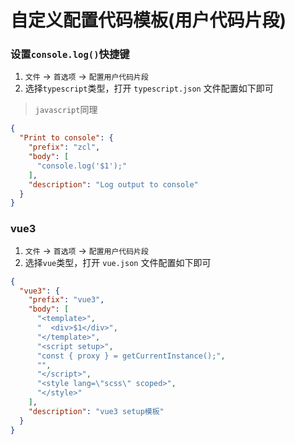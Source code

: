 # 自定义配置代码模板(用户代码片段)

### 设置`console.log()`快捷键

1. `文件` -> `首选项` -> `配置用户代码片段`
2. 选择`typescript`类型，打开 `typescript.json` 文件配置如下即可

> `javascript`同理

```json
{
  "Print to console": {
    "prefix": "zcl",
    "body": [
      "console.log('$1');"
    ],
    "description": "Log output to console"
  }
}
```

### vue3

1. `文件` -> `首选项` -> `配置用户代码片段`
2. 选择`vue`类型，打开 `vue.json` 文件配置如下即可

```json
{
  "vue3": {
    "prefix": "vue3",
    "body": [
      "<template>",
      "  <div>$1</div>",
      "</template>",
      "<script setup>",
      "const { proxy } = getCurrentInstance();",
      "",
      "</script>",
      "<style lang=\"scss\" scoped>",
      "</style>"
    ],
    "description": "vue3 setup模板"
  }
}
```
